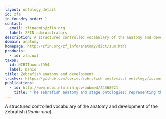 ```yaml
---
layout: ontology_detail
id: zfa
in_foundry_order: 1
contact: 
  email: zfinadmin@zfin.org
  label: ZFIN administrators
description: A structured controlled vocabulary of the anatomy and development of the Zebrafish
domain: anatomy
homepage: http://zfin.org/zf_info/anatomy/dict/sum.html
products: 
  - id: zfa.owl
taxon: 
  id: NCBITaxon:7954
  label: Danio
title: Zebrafish anatomy and development
tracker: https://github.com/cerivs/zebrafish-anatomical-ontology/issues
publications:
  - id: http://www.ncbi.nlm.nih.gov/pubmed/24568621
    title: "The zebrafish anatomy and stage ontologies: representing the anatomy and development of Danio rerio."
---
```


A structured controlled vocabulary of the anatomy and development of the Zebrafish (<i>Danio rerio</i>).
